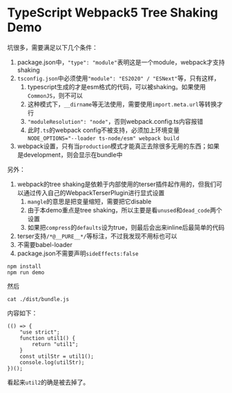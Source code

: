 TypeScript Webpack5 Tree Shaking Demo
=======================================

坑很多，需要满足以下几个条件：
1. package.json中，`"type": "module"`表明这是一个module，webpack才支持shaking
2. `tsconfig.json`中必须使用`"module": "ES2020" / "ESNext"`等，只有这样，
   1. typescript生成的才是esm格式的代码，可以被shaking。如果使用`CommonJS`，则不可以
   2. 这种模式下，`__dirname`等无法使用，需要使用`import.meta.url`等转换才行
   3. `"moduleResolution": "node"`，否则webpack.config.ts内容报错
   4. 此时`.ts`的webpack config不被支持，必须加上环境变量`NODE_OPTIONS="--loader ts-node/esm" webpack build`
3. webpack设置，只有当`production`模式才能真正去除很多无用的东西；如果是development，则会显示在bundle中

另外：
1. webpack的tree shaking是依赖于内部使用的terser插件起作用的，但我们可以通过传入自己的WebpackTerserPlugin进行显式设置
   1. `mangle`的意思是把变量缩短，需要把它disable
   2. 由于本demo重点是tree shaking，所以主要是看`unused`和`dead_code`两个设置
   3. 如果把`compress`的`defaults`设为true，则最后会出来inline后最简单的代码
2. terser支持`/*@__PURE__*/`等标注，不过我发现不用标也可以 
3. 不需要babel-loader
4. package.json不需要声明`sideEffects:false`


```
npm install
npm run demo
```

然后

```
cat ./dist/bundle.js
```

内容如下：

```
(() => {
    "use strict";
    function util1() {
        return "util1";
    }
    const utilStr = util1();
    console.log(utilStr);
})();
```

看起来`util2`的确是被去掉了。
